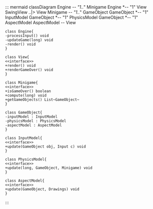 ::: mermaid
classDiagram
    Engine *-- "1..*" Minigame 
    Engine *-- "1" View
    SwingView ..|> View
    Minigame *-- "1..*" GameObject
    GameObject *-- "1" InputModel
    GameObject *-- "1" PhysicsModel
    GameObject *-- "1" AspectModel
    AspectModel -- View

    class Engine{
    -processInput() void
    -updateGame(long) void
    -render() void
    }

    class View{
    <<interface>>
    +render() void
    +renderGameOver() void
    }

    class Minigame{
    <<interface>>
    +isGameOver() boolean
    +compute(long) void
    +getGameObjects() List~GameObject~
    }

    class GameObject{
    -inputModel : InputModel 
    -physicsModel : PhysicsModel
    -aspectModel : AspectModel
    }

    class InputModel{
    <<interface>>
    +update(GameObject obj, Input c) void
    }

    class PhysicsModel{
    <<interface>>
    +update(long, GameObject, Minigame) void
    }

    class AspectModel{
    <<interface>>
    +update(GameObject, Drawings) void
    }
:::